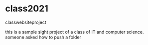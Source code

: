 # class2021

classwebsiteproject

this is a sample sight project of a class of IT and computer science.
someone asked how to push a folder
